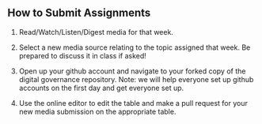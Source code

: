 ## How to Submit Assignments

1. Read/Watch/Listen/Digest media for that week.

1. Select a new media source relating to the topic assigned that week. Be prepared to discuss it in class if asked!

1. Open up your github account and navigate to your forked copy of the digital governance repository. Note: we will help everyone set up github accounts on the first day and get everyone set up.

1. Use the online editor to edit the table and make a pull request for your new media submission on the appropriate table.
